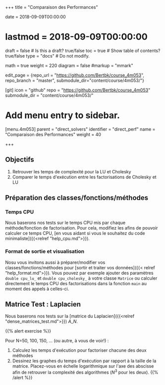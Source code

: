 +++
title = "Comparaison des Performances"

date = 2018-09-09T00:00:00
# lastmod = 2018-09-09T00:00:00

draft = false  # Is this a draft? true/false
toc = true  # Show table of contents? true/false
type = "docs"  # Do not modify.

math = true
weight = 220
diagram = false
#markup = "mmark"

edit_page = {repo_url = "https://github.com/Bertbk/course_4m053", repo_branch = "master", submodule_dir="content/course/4m053/"}

[git]
  icon = "github"
  repo = "https://github.com/Bertbk/course_4m053"
  submodule_dir = "content/course/4m053/"

# Add menu entry to sidebar.
[menu.4m053]
  parent = "direct_solvers"
  identifier = "direct_perf"
  name = "Comparaison des Performances"
  weight = 40

+++

## Objectifs

1. Retrouver les temps de complexité pour la LU et Cholesky
2. Comparer le temps d'exécution entre les factorisations de Cholesky et LU

## Préparation des classes/fonctions/méthodes

### Temps CPU

Nous baserons nos tests sur le temps CPU mis par chaque méthode/fonction de factorisation. Pour cela, modifiez les afins de pouvoir calculer ce temps CPU, [en vous aidant si vous le souhaitez du code minimaliste]({{<relref "help_cpu.md">}}).

### Format de sortie et visualisation

Nosu vous invitons aussi à préparer/modifier vos classes/fonctions/méthodes pour [sortir et traiter vos données]({{< relref "help_format.md">}}). Vous pouvez par exemple ajouter des paramètres `double cpu_lu_` et `double cpu_cholesky_` à votre classe `Matrice` ou calculer directement le temps CPU des factorisations dans la fonction `main` au moment des appels à celles-ci.

## Matrice Test : Laplacien

Nous baserons nos tests sur la [matrice du Laplacien]({{<relref "dense_matrices_test.md">}}) $A\_N$.


{{% alert exercise %}}

Pour N=50, 100, 150, ... (ou autre, à vous de voir!) :

1. Calculez les temps d'exécution pour factoriser chacune des deux méthodes
2. Dessinez les graphes du temps d'exécution par rapport à la taille de la matrice. Placez-vous en échelle logarithmique sur l'axe des abscisse afin de retrouver la complexité des algorithmes ($N^3$ pour les deux).
{{% /alert %}}
